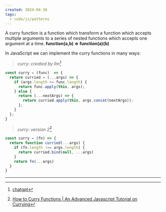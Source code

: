 ```yaml
---
created: 2024-04-16
tags:
  - code/js/patterns
---
```


A curry function is a function which transform a function which accepts multiple arguments to a series of nested functions which accepts one argument at a time.
**function(a,b) => function(a)(b)**

In JavaScript we can implement the curry functions in many ways:

>*curry: created by llm*[^1]
```js
const curry = (func)  => {
  return curried = (...args) => {
    if (args.length >= func.length) {
      return func.apply(this, args);
    } else {
      return (...nextArgs) => {
        return curried.apply(this, args.concat(nextArgs));
      };
    }
  };
}

``` 

>*curry: version 2*[^2]

```js
const curry = (fn) => {
  return function curried(...args) {
    if (fn.length !== args.length) {
      return curried.bind(null, ...args)
    }
    return fn(...args)
  }
}
```
---
[^1]: [chatgpt](https://chat.openai.com/share/5517fbdb-45c1-4e80-8ef0-8c8f606000eb)
[^2]: [How to Curry Functions | An Advanced Javascript Tutorial on Currying](https://www.youtube.com/watch?v=I4MebkHvj8g)